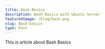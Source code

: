 ```yaml
---
title: Bash Basics
description: Bash Basics with Ubuntu Server
featuredImage: /blog/bash.png
slug: Bash-basics
type: Post
---
```


This is article about Bash Basics